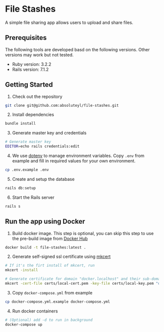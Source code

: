 # File Stashes

A simple file sharing app allows users to upload and share files.

## Prerequisites

The following tools are developed basd on the following versions. Other versions may work but not tested.

* Ruby version: 3.2.2
* Rails version: 7.1.2

## Getting Started

1. Check out the repository

  ```bash
  git clone git@github.com:absoluteyl/file-stashes.git
  ```

2. Install dependencies

  ```bash
  bundle install
  ```

3. Generate master key and credentials

  ```bash
  # Generate master key
  EDITOR=echo rails credentials:edit
  ```

4. We use [dotenv](<https://github.com/motdotla/dotenv>) to manage environment variables. Copy `.env` from example and fill in required values for your own environment.

  ```bash
  cp .env.example .env
  ```

5. Create and setup the database

  ```bash
  rails db:setup
  ```

6. Start the Rails server

  ```bash
  rails s
  ```

## Run the app using Docker

1. Build docker image. This step is optional, you can skip this step to use the pre-build image from [Docker Hub](https://hub.docker.com/r/absoluteyl/file-stashes)

  ```bash
  docker build -t file-stashes:latest .
  ```

2. Generate self-signed ssl certificate using [mkcert](https://github.com/FiloSottile/mkcert)

  ```bash
  # If it's the firt install of mkcert, run
  mkcert -install

  # Generate certificate for domain "docker.localhost" and their sub-domains
  mkcert -cert-file certs/local-cert.pem -key-file certs/local-key.pem "docker.localhost" "*.docker.localhost"
  ```

3. Copy `docker-compose.yml` from example

  ```bash
  cp docker-compose.yml.example docker-compose.yml
  ```

4. Run docker containers

  ```bash
  # (Optional) add -d to run in background
  docker-compose up
  ```
